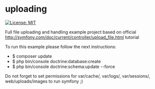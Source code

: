 uploading
=========

[![License: MIT](https://img.shields.io/badge/License-MIT-blue.svg)](https://opensource.org/licenses/MIT)

Full file uploading and handling example project based on official http://symfony.com/doc/current/controller/upload_file.html tutorial

To run this example please follow the next instructions:

- $ composer update
- $ php bin/console doctrine:database:create
- $ php bin/console doctrine:schema:update --force

Do not forget to set permissions for var/cache/, var/logs/, var/sessions/, web/uploads/images to run symfony ;)